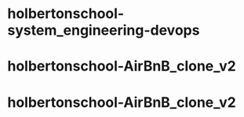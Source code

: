 # holbertonschool-system_engineering-devops
# holbertonschool-AirBnB_clone_v2
# holbertonschool-AirBnB_clone_v2
